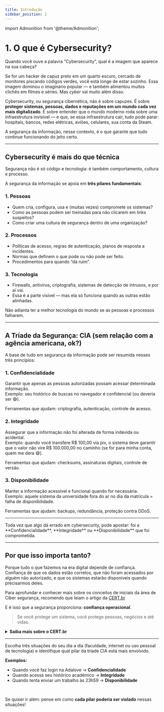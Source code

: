 ```yaml
---
title: Introdução
sidebar_position: 2
---
```


import Admonition from '@theme/Admonition';

# 1. O que é Cybersecurity?

Quando você ouve a palavra “Cybersecurity”, qual é a imagem que aparece na sua cabeça?

Se for um hacker de capuz preto em um quarto escuro, cercado de monitores piscando códigos verdes, você está longe de estar sozinho. Essa imagem dominou o imaginário popular — e também alimentou muitos clichês em filmes e séries. Mas _cyber_ vai muito além disso.

Cybersecurity, ou segurança cibernética, não é sobre capuzes. É sobre **proteger sistemas, pessoas, dados e reputações em um mundo cada vez mais digitalizado**. É sobre entender que o mundo moderno roda sobre uma infraestrutura invisível — e que, se essa infraestrutura cair, tudo pode parar: hospitais, bancos, redes elétricas, aviões, celulares, sua conta da Steam.

A segurança da informação, nesse contexto, é o que garante que tudo continue funcionando do jeito certo.

---

## Cybersecurity é mais do que técnica

<Admonition type="info" title="Reflexão">
  Segurança não é só código e tecnologia: é também comportamento, cultura e processo.
</Admonition>

A segurança da informação se apoia em **três pilares fundamentais**:

### 1. Pessoas

- Quem cria, configura, usa e (muitas vezes) compromete os sistemas?
- Como as pessoas podem ser treinadas para não clicarem em links suspeitos?
- Como criar uma cultura de segurança dentro de uma organização?

### 2. Processos

- Políticas de acesso, regras de autenticação, planos de resposta a incidentes.
- Normas que definem o que pode ou não pode ser feito.
- Procedimentos para quando “dá ruim”.

### 3. Tecnologia

- Firewalls, antivírus, criptografia, sistemas de detecção de intrusos, e por aí vai.
- Essa é a parte visível — mas ela só funciona quando as outras estão alinhadas.

<Admonition type="caution" title="Atenção!">
  Não adianta ter a melhor tecnologia do mundo se as pessoas e processos falharem.
</Admonition>

---

## A Tríade da Segurança: CIA (sem relação com a agência americana, ok?)

A base de tudo em segurança da informação pode ser resumida nesses três princípios:

### 1. **Confidencialidade**

Garantir que apenas as pessoas autorizadas possam acessar determinada informação.  
Exemplo: seu histórico de buscas no navegador é confidencial (ou deveria ser 😅).

Ferramentas que ajudam: criptografia, autenticação, controle de acesso.

### 2. **Integridade**

Assegurar que a informação não foi alterada de forma indevida ou acidental.  
Exemplo: quando você transfere R$ 100,00 via pix, o sistema deve garantir que o valor não vire R$ 100.000,00 no caminho (se for para minha conta, quem me dera 😅).

Ferramentas que ajudam: checksums, assinaturas digitais, controle de versão.

### 3. **Disponibilidade**

Manter a informação acessível e funcional quando for necessária.  
Exemplo: aquele sistema da universidade fora do ar no dia da matrícula = falha de disponibilidade.

Ferramentas que ajudam: backups, redundância, proteção contra DDoS.

---

<Admonition type="important" title="Resumo rápido">
  Toda vez que algo dá errado em cybersecurity, pode apostar: foi a **Confidencialidade**, **Integridade** ou **Disponibilidade** que foi comprometida.
</Admonition>

---

## Por que isso importa tanto?

Porque tudo o que fazemos na era digital depende de confiança.  
Confiança de que os dados estão corretos, que não foram acessados por alguém não autorizado, e que os sistemas estarão disponíveis quando precisarmos deles.

Para aprofundar e conhecer mais sobre os conceitos de iniciais da área de Ciber segurança, recomendo que leiam o artigo da [CERT.br](https://www.cert.br/docs/palestras/certbr-egi2014.pdf)

E é isso que a segurança proporciona: **confiança operacional**.

> Se você protege um sistema, você protege pessoas, negócios e até vidas.

<details>
  <summary><b>Saiba mais sobre o CERT.br</b></summary>

O **[CERT.br](https://www.cert.br/docs/palestras/certbr-egi2014.pdf)** é o Centro de Estudos, Resposta e Tratamento de Incidentes de Segurança no Brasil.  
É mantido pelo **NIC.br**, que é responsável por:

- Operar o domínio .br
- Distribuir números IP e registros de Sistemas Autônomos
- Coordenar as iniciativas da Internet no Brasil

O CERT.br é um Grupo de Resposta a Incidentes de Segurança (CSIRT) de Responsabilidade Nacional.
</details>

---

<Admonition type="tip" title="Exercício 1.1 – Explorando a Tríade CIA">
  Escolha três situações do seu dia a dia (faculdade, internet ou uso pessoal de tecnologia) e identifique qual pilar da tríade CIA está mais envolvido.
  
  **Exemplos:**
  - Quando você faz login na Adalove → <b>Confidencialidade</b>
  - Quando acessa seu histórico acadêmico → <b>Integridade</b>
  - Quando tenta enviar um trabalho às 23h59 → <b>Disponibilidade</b>

  <br />

  Se quiser ir além: pense em como **cada pilar poderia ser violado** nessas situações!
</Admonition>
